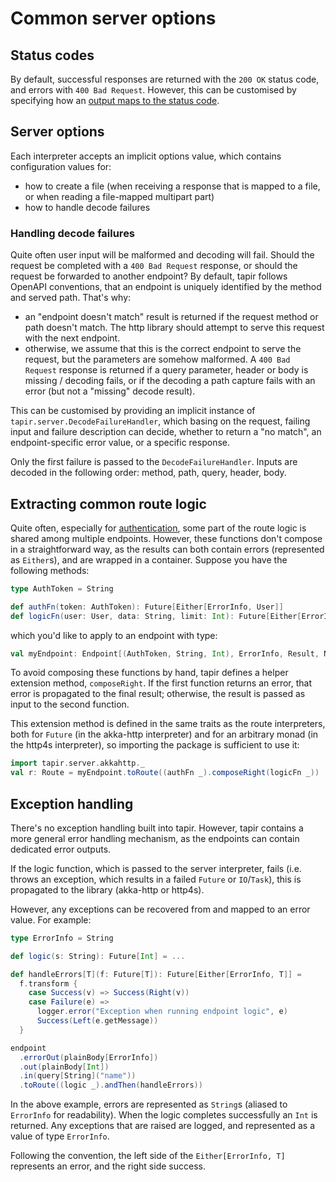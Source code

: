 # Common server options

## Status codes

By default, successful responses are returned with the `200 OK` status code, and errors with `400 Bad Request`. However,
this can be customised by specifying how an [output maps to the status code](../endpoint/ios.html#status-codes).
  
## Server options

Each interpreter accepts an implicit options value, which contains configuration values for:

* how to create a file (when receiving a response that is mapped to a file, or when reading a file-mapped multipart 
  part)
* how to handle decode failures  
  
### Handling decode failures

Quite often user input will be malformed and decoding will fail. Should the request be completed with a 
`400 Bad Request` response, or should the request be forwarded to another endpoint? By default, tapir follows OpenAPI 
conventions, that an endpoint is uniquely identified by the method and served path. That's why:

* an "endpoint doesn't match" result is returned if the request method or path doesn't match. The http library should
  attempt to serve this request with the next endpoint.
* otherwise, we assume that this is the correct endpoint to serve the request, but the parameters are somehow 
  malformed. A `400 Bad Request` response is returned if a query parameter, header or body is missing / decoding fails, 
  or if the decoding a path capture fails with an error (but not a "missing" decode result).

This can be customised by providing an implicit instance of `tapir.server.DecodeFailureHandler`, which basing on the 
request,  failing input and failure description can decide, whether to return a "no match", an endpoint-specific error 
value,  or a specific response.

Only the first failure is passed to the `DecodeFailureHandler`. Inputs are decoded in the following order: method, 
path, query, header, body.

## Extracting common route logic

Quite often, especially for [authentication](../endpoint/auth.html), some part of the route logic is shared among multiple 
endpoints. However, these functions don't compose in a straightforward way, as the results can both contain errors
(represented as `Either`s), and are wrapped in a container. Suppose you have the following methods:

```scala
type AuthToken = String

def authFn(token: AuthToken): Future[Either[ErrorInfo, User]]
def logicFn(user: User, data: String, limit: Int): Future[Either[ErrorInfo, Result]]
```

which you'd like to apply to an endpoint with type:

```scala
val myEndpoint: Endpoint[(AuthToken, String, Int), ErrorInfo, Result, Nothing] = ...
```

To avoid composing these functions by hand, tapir defines a helper extension method, `composeRight`. If the first 
function returns an error, that error is propagated to the final result; otherwise, the result is passed as input to 
the second function.

This extension method is defined in the same traits as the route interpreters, both for `Future` (in the akka-http
interpreter) and for an arbitrary monad (in the http4s interpreter), so importing the package is sufficient to use it:

```scala
import tapir.server.akkahttp._
val r: Route = myEndpoint.toRoute((authFn _).composeRight(logicFn _))
```

## Exception handling

There's no exception handling built into tapir. However, tapir contains a more general error handling mechanism, as the
endpoints can contain dedicated error outputs.

If the logic function, which is passed to the server interpreter, fails (i.e. throws an exception, which results in
a failed `Future` or `IO`/`Task`), this is propagated to the library (akka-http or http4s). 

However, any exceptions can be recovered from and mapped to an error value. For example:

```scala
type ErrorInfo = String

def logic(s: String): Future[Int] = ...

def handleErrors[T](f: Future[T]): Future[Either[ErrorInfo, T]] =
  f.transform {
    case Success(v) => Success(Right(v))
    case Failure(e) =>
      logger.error("Exception when running endpoint logic", e)
      Success(Left(e.getMessage))
  }

endpoint
  .errorOut(plainBody[ErrorInfo])
  .out(plainBody[Int])
  .in(query[String]("name"))
  .toRoute((logic _).andThen(handleErrors))
```

In the above example, errors are represented as `String`s (aliased to `ErrorInfo` for readability). When the
logic completes successfully an `Int` is returned. Any exceptions that are raised are logged, and represented as a
value of type `ErrorInfo`. 

Following the convention, the left side of the `Either[ErrorInfo, T]` represents an error, and the right side success.